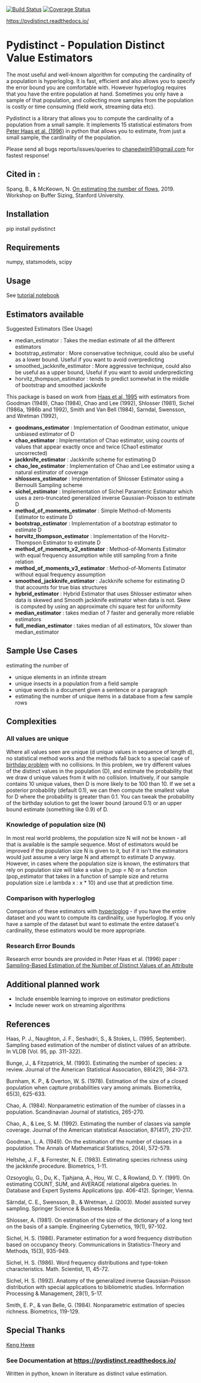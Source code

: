[![Build Status](https://travis-ci.org/chanedwin/pydistinct.svg?branch=master)](https://travis-ci.org/chanedwin/pydistinct)
[![Coverage Status](https://coveralls.io/repos/github/chanedwin/pydistinct/badge.svg?branch=master&service=github)](https://coveralls.io/github/chanedwin/pydistinct?branch=master&service=github)

https://pydistinct.readthedocs.io/

# Pydistinct - Population Distinct Value Estimators

The most useful and well-known algorithm for computing the cardinality of a population is hyperloglog. It is fast, efficient and also allows you to specify the error bound you are comfortable with. However hyperloglog requires that you have the entire population at hand. Sometimes you only have a sample of that population, and collecting more samples from the population is costly or time consuming (field work, streaming data etc). 

Pydistinct is a library that allows you to compute the cardinality of a population from a small sample. It implements 15 statistical estimators from [Peter Haas et al. (1996)](https://pdfs.semanticscholar.org/d26b/70479bc818ef7079732ba014e82368dbf66f.pdf) in python that allows you to estimate, from just a small sample, the cardinality of the population.

Please send all bugs reports/issues/queries to chanedwin91@gmail.com for fastest response! 


## Cited in :

Spang, B., & McKeown, N. [On estimating the number of flows](http://buffer-workshop.stanford.edu/papers/paper13.pdf), 2019. Workshop on Buffer Sizing, Stanford University.


## Installation

pip install pydistinct

## Requirements

numpy, statsmodels, scipy

## Usage

See [tutorial notebook](https://github.com/chanedwin/pydistinct/blob/master/demo/tutorial%20notebook.ipynb)

## Estimators available 

Suggested Estimators (See Usage)
* median_estimator : Takes the median estimate of all the different estimators
* bootstrap_estimator : More conservative technique, could also be useful as a lower bound. Useful if you want to avoid overpredicting
* smoothed_jackknife_estimator : More aggressive technique, could also be useful as a upper bound, Useful if you want to avoid underpredicting
* horvitz_thompson_estimator : tends to predict somewhat in the middle of bootstrap and smoothed jackknife

This package is based on work from [Haas et al, 1995](https://pdfs.semanticscholar.org/d26b/70479bc818ef7079732ba014e82368dbf66f.pdf) with estimators from Goodman (1949), Chao (1984), Chao and Lee (1992), Shlosser (1981), Sichel (1986a, 1986b and 1992), Smith and Van Bell (1984), Sarndal,
Swensson, and Wretman (1992),

* **goodmans_estimator** : Implementation of Goodman estimator, unique unbiased estimator of D
* **chao_estimator** : Implementation of Chao estimator, using counts of values that appear exactly once and twice (Chao1 estimator uncorrected)
* **jackknife_estimator** : Jackknife scheme for estimating D 
* **chao_lee_estimator** : Implementation of Chao and Lee estimator using a natural estimator of coverage 
* **shlossers_estimator** : Implementation of Shlosser Estimator using a Bernoulli Sampling scheme
* **sichel_estimator** : Implementation of Sichel Parametric Estimator which uses a zero-truncated generalized inverse Gaussian-Poisson to estimate D
* **method_of_moments_estimator** : Simple Method-of-Moments Estimator to estimate D 
* **bootstrap_estimator** : Implementation of a bootstrap estimator to estimate D 
* **horvitz_thompson_estimator** : Implementation of the Horvitz-Thompson Estimator to estimate D 
* **method_of_moments_v2_estimator** : Method-of-Moments Estimator with equal frequency assumption while still sampling from a finite relation
* **method_of_moments_v3_estimator** : Method-of-Moments Estimator without equal frequency assumption 
* **smoothed_jackknife_estimator** : Jackknife scheme for estimating D that accounts for true bias structures 
* **hybrid_estimator** : Hybrid Estimator that uses Shlosser estimator when data is skewed and Smooth jackknife estimator when data is not. Skew is computed by using an approximate chi square test for uniformity
* **median_estimator** : takes median of 7 faster and generally more reliable estimators
* **full_median_estimator** : takes median of all estimators, 10x slower than median_estimator

## Sample Use Cases

estimating the number of 
   * unique elements in an infinite stream 
   * unique insects in a population from a field sample
   * unique words in a document given a sentence or a paragraph
   * estimating the number of unique items in a database from a few sample rows
   
## Complexities
### All values are unique
Where all values seen are unique (d unique values in sequence of length d), no statistical method works and the methods fall back to a special case of [birthday problem](https://en.wikipedia.org/wiki/Birthday_problem) with no collisions. In this problem, we try different values of the distinct values in the population (D), and estimate the probability that we draw d unique values from it with no collision. Intuitively, if our sample contains 10 unique values, then D is more likely to be 100 than 10. If we set a posterior probability (default 0.1), we can then compute the smallest value for D where the probability is greater than 0.1. You can tweak the probability of the birthday solution to get the lower bound (around 0.1) or an upper bound estimate (something like 0.9) of D.

### Knowledge of population size (N) 

In most real world problems, the population size N will not be known - all that is available is the sample sequence. Most of estimators would be improved if the population size N is given to it, but if it isn't the estimators would just assume a very large N and attempt to estimate D anyway. However, in cases where the population size is known, the estimators that rely on population size will take a value (n_pop = N) or a function (pop_estimator that takes in a function of sample size and returns population size i.e lambda x : x * 10) and use that at prediction time.

### Comparison with hyperloglog

Comparison of these estimators with [hyperloglog](https://pypi.org/project/hyperloglog/) - if you have the entire dataset and you want to compute its cardinality, use hyperloglog. If you only have a sample of the dataset but want to estimate the entire dataset's cardinality, these estimators would be more appropriate.

### Research Error Bounds

Research error bounds are provided in Peter Haas et al. (1996) paper : [Sampling-Based Estimation of
the Number of Distinct Values of an Attribute](https://pdfs.semanticscholar.org/d26b/70479bc818ef7079732ba014e82368dbf66f.pdf)

## Additional planned work

* Include ensemble learning to improve on estimator predictions
* Include newer work on streaming algorithms


## References

Haas, P. J., Naughton, J. F., Seshadri, S., & Stokes, L. (1995, September). Sampling based estimation of the number of distinct values of an attribute. In VLDB (Vol. 95, pp. 311-322).

Bunge, J., & Fitzpatrick, M. (1993). Estimating the number of species: a review. Journal of the American Statistical Association, 88(421), 364-373.

Burnham, K. P., & Overton, W. S. (1978). Estimation of the size of a closed population when capture probabilities vary among animals. Biometrika, 65(3), 625-633.

Chao, A. (1984). Nonparametric estimation of the number of classes in a population. Scandinavian Journal of statistics, 265-270.

Chao, A., & Lee, S. M. (1992). Estimating the number of classes via sample coverage. Journal of the American statistical Association, 87(417), 210-217.

Goodman, L. A. (1949). On the estimation of the number of classes in a population. The Annals of Mathematical Statistics, 20(4), 572-579.

Heltshe, J. F., & Forrester, N. E. (1983). Estimating species richness using the jackknife procedure. Biometrics, 1-11.

Ozsoyoglu, G., Du, K., Tjahjana, A., Hou, W. C., & Rowland, D. Y. (1991). On estimating COUNT, SUM, and AVERAGE relational algebra queries. In Database and Expert Systems Applications (pp. 406-412). Springer, Vienna.

Särndal, C. E., Swensson, B., & Wretman, J. (2003). Model assisted survey sampling. Springer Science & Business Media.

Shlosser, A. (1981). On estimation of the size of the dictionary of a long text on the basis of a sample. Engineering Cybernetics, 19(1), 97-102.

Sichel, H. S. (1986). Parameter estimation for a word frequency distribution based on occupancy theory. Communications in Statistics-Theory and Methods, 15(3), 935-949.

Sichel, H. S. (1986). Word frequency distributions and type-token characteristics. Math. Scientist, 11, 45-72.

Sichel, H. S. (1992). Anatomy of the generalized inverse Gaussian-Poisson distribution with special applications to bibliometric studies. Information Processing & Management, 28(1), 5-17.

Smith, E. P., & van Belle, G. (1984). Nonparametric estimation of species richness. Biometrics, 119-129.

## Special Thanks

[Keng Hwee](https://github.com/kenghweeng)

### See Documentation at https://pydistinct.readthedocs.io/

Written in python, known in literature as distinct value estimation.
